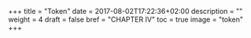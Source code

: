 +++
title = "Token"
date = 2017-08-02T17:22:36+02:00
description = ""
weight = 4
draft = false
bref = "CHAPTER IV"
toc = true
image = "token"
+++
